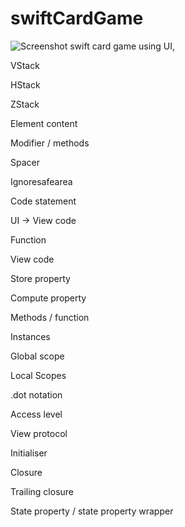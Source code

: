 # swiftCardGame

![Screenshot](ScreenShot.png)
swift card game using UI, 

VStack

HStack

ZStack 

Element content

Modifier / methods

Spacer

Ignoresafearea

Code statement

UI  ->  View code 

Function 

View code 

Store property

Compute property

Methods / function

Instances

Global scope 

Local Scopes 

.dot notation

Access level

View protocol

Initialiser 

Closure 

Trailing closure

State property / state property wrapper



















